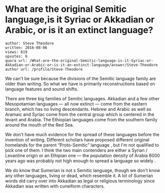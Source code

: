 # What are the original Semitic language,is it Syriac or Akkadian or Arabic, or is it an extinct language?

	author: Steve Theodore
	written: 2016-08-06
	views: 619
	upvotes: 6
	quora url: /What-are-the-original-Semitic-language-is-it-Syriac-or-Akkadian-or-Arabic-or-is-it-an-extinct-language/answer/Steve-Theodore
	author url: /profile/Steve-Theodore


We can't be sure because the divisions of the Semitic language family are older than writing. So what we have is primarily reconstructions based on language features and sound shifts.

There are three big families of Semitic languages. Akkadian and a few other Mesopotamian languages — all now extinct — come from the eastern branch, which has no living descendants. Hebrew and Arabic as well as Aramaic and Syriac come from the central group which is centered in the levant and Arabia. The Ethiopian languages come from the southern family around the mouth of the Red Sea.

We don't have much evidence for the spread of these languages before the invention of writing. Different scholars have proposed different original homelands for the parent “Proto-Semitic” language , but I'm not qualified to pick one of them. I think the two main contenders are either a Syrian / Levantine origin or an Ethipian one — the population density of Arabia 6000 years ago was probably not high enough to spread a language so widely .

We do know that Sumerian is not s Semitic language, though we don't know any other languages, living or dead, which resemble it. A lot of Sumerian words did carry over into Akkadian as legal or religious terminology since Akkadian was written with cuneiform characters.

